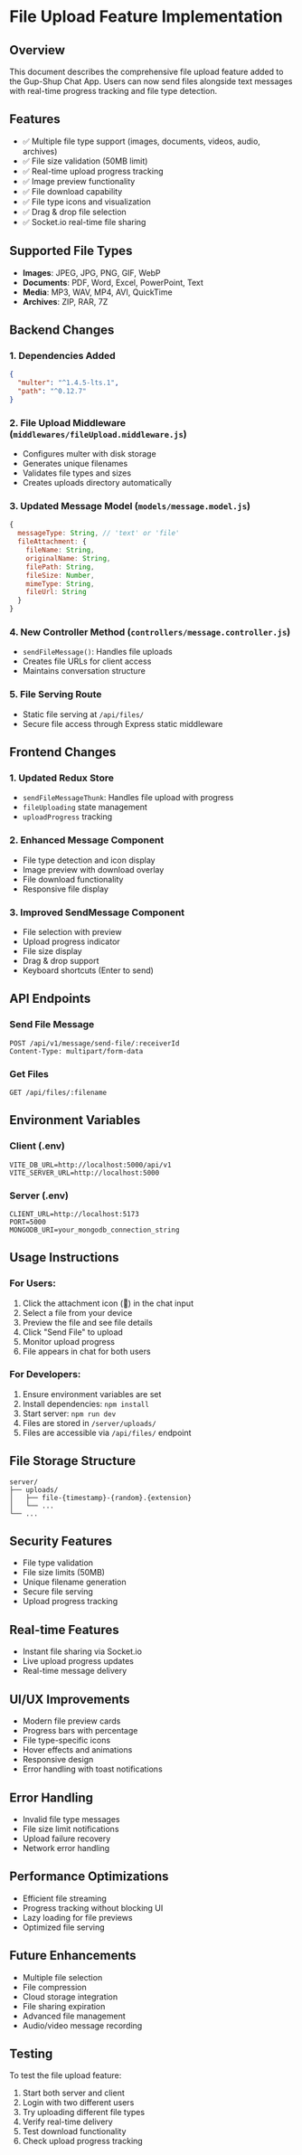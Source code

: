 # File Upload Feature Implementation

## Overview

This document describes the comprehensive file upload feature added to the Gup-Shup Chat App. Users can now send files alongside text messages with real-time progress tracking and file type detection.

## Features

- ✅ Multiple file type support (images, documents, videos, audio, archives)
- ✅ File size validation (50MB limit)
- ✅ Real-time upload progress tracking
- ✅ Image preview functionality
- ✅ File download capability
- ✅ File type icons and visualization
- ✅ Drag & drop file selection
- ✅ Socket.io real-time file sharing

## Supported File Types

- **Images**: JPEG, JPG, PNG, GIF, WebP
- **Documents**: PDF, Word, Excel, PowerPoint, Text
- **Media**: MP3, WAV, MP4, AVI, QuickTime
- **Archives**: ZIP, RAR, 7Z

## Backend Changes

### 1. Dependencies Added

```json
{
  "multer": "^1.4.5-lts.1",
  "path": "^0.12.7"
}
```

### 2. File Upload Middleware (`middlewares/fileUpload.middleware.js`)

- Configures multer with disk storage
- Generates unique filenames
- Validates file types and sizes
- Creates uploads directory automatically

### 3. Updated Message Model (`models/message.model.js`)

```javascript
{
  messageType: String, // 'text' or 'file'
  fileAttachment: {
    fileName: String,
    originalName: String,
    filePath: String,
    fileSize: Number,
    mimeType: String,
    fileUrl: String
  }
}
```

### 4. New Controller Method (`controllers/message.controller.js`)

- `sendFileMessage()`: Handles file uploads
- Creates file URLs for client access
- Maintains conversation structure

### 5. File Serving Route

- Static file serving at `/api/files/`
- Secure file access through Express static middleware

## Frontend Changes

### 1. Updated Redux Store

- `sendFileMessageThunk`: Handles file upload with progress
- `fileUploading` state management
- `uploadProgress` tracking

### 2. Enhanced Message Component

- File type detection and icon display
- Image preview with download overlay
- File download functionality
- Responsive file display

### 3. Improved SendMessage Component

- File selection with preview
- Upload progress indicator
- File size display
- Drag & drop support
- Keyboard shortcuts (Enter to send)

## API Endpoints

### Send File Message

```
POST /api/v1/message/send-file/:receiverId
Content-Type: multipart/form-data
```

### Get Files

```
GET /api/files/:filename
```

## Environment Variables

### Client (.env)

```
VITE_DB_URL=http://localhost:5000/api/v1
VITE_SERVER_URL=http://localhost:5000
```

### Server (.env)

```
CLIENT_URL=http://localhost:5173
PORT=5000
MONGODB_URI=your_mongodb_connection_string
```

## Usage Instructions

### For Users:

1. Click the attachment icon (📎) in the chat input
2. Select a file from your device
3. Preview the file and see file details
4. Click "Send File" to upload
5. Monitor upload progress
6. File appears in chat for both users

### For Developers:

1. Ensure environment variables are set
2. Install dependencies: `npm install`
3. Start server: `npm run dev`
4. Files are stored in `/server/uploads/`
5. Files are accessible via `/api/files/` endpoint

## File Storage Structure

```
server/
├── uploads/
│   ├── file-{timestamp}-{random}.{extension}
│   └── ...
└── ...
```

## Security Features

- File type validation
- File size limits (50MB)
- Unique filename generation
- Secure file serving
- Upload progress tracking

## Real-time Features

- Instant file sharing via Socket.io
- Live upload progress updates
- Real-time message delivery

## UI/UX Improvements

- Modern file preview cards
- Progress bars with percentage
- File type-specific icons
- Hover effects and animations
- Responsive design
- Error handling with toast notifications

## Error Handling

- Invalid file type messages
- File size limit notifications
- Upload failure recovery
- Network error handling

## Performance Optimizations

- Efficient file streaming
- Progress tracking without blocking UI
- Lazy loading for file previews
- Optimized file serving

## Future Enhancements

- Multiple file selection
- File compression
- Cloud storage integration
- File sharing expiration
- Advanced file management
- Audio/video message recording

## Testing

To test the file upload feature:

1. Start both server and client
2. Login with two different users
3. Try uploading different file types
4. Verify real-time delivery
5. Test download functionality
6. Check upload progress tracking
